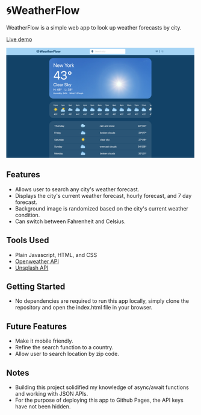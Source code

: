 # 🌀WeatherFlow
WeatherFlow is a simple web app to look up weather forecasts by city.

[Live demo](https://kwen0.github.io/weather-app/)

<img width="500" alt="screenshot" src="screenshot.png">

## Features
- Allows user to search any city's weather forecast.
- Displays the city's current weather forecast, hourly forecast, and 7 day forecast.
- Background image is randomized based on the city's current weather condition.
- Can switch between Fahrenheit and Celsius.

## Tools Used
- Plain Javascript, HTML, and CSS
- [Openweather API](https://openweathermap.org/api)
- [Unsplash API](https://unsplash.com/developers)

## Getting Started
- No dependencies are required to run this app locally, simply clone the repository and open the index.html file in your browser.

## Future Features
- Make it mobile friendly.
- Refine the search function to a country.
- Allow user to search location by zip code. 

## Notes
- Building this project solidified my knowledge of async/await functions and working with JSON APIs.
- For the purpose of deploying this app to Github Pages, the API keys have not been hidden.
